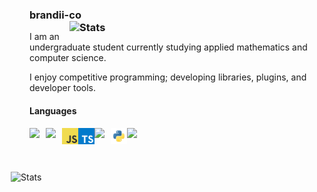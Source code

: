 ### brandii-co <img src="https://github-readme-stats.vercel.app/api?username=brandii-co&show_icons=true&hide_border=true&count_private=true&title_color=E95678&icon_color=B877DB&custom_title=Github Stats" alt="Stats" width="440" align="right">

I am an undergraduate student currently studying applied mathematics and computer science.

I enjoy competitive programming; developing libraries, plugins, and developer tools.

#### Languages

<img align="left" width="26px" src="https://cdn.jsdelivr.net/npm/programming-languages-logos/src/csharp/csharp.png" /> <img align="left" width="26px" src="https://raw.githubusercontent.com/jmnote/z-icons/master/svg/cpp.svg" /> <img align="left" width="26px" src="https://raw.githubusercontent.com/github/explore/80688e429a7d4ef2fca1e82350fe8e3517d3494d/topics/javascript/javascript.png" /> <img align="left" width="26px" src="https://raw.githubusercontent.com/github/explore/80688e429a7d4ef2fca1e82350fe8e3517d3494d/topics/typescript/typescript.png" /> <img align="left" width="26px" src="https://cdn.jsdelivr.net/npm/programming-languages-logos/src/java/java.png" /> <img align="left" width="26px" src="https://raw.githubusercontent.com/github/explore/80688e429a7d4ef2fca1e82350fe8e3517d3494d/topics/python/python.png" /> <img align="left" width="26px" src="https://cdn.jsdelivr.net/npm/programming-languages-logos/src/go/go.png" />

<br>
<br>
<br>
<br>

<br>

<img src="https://github-readme-stats.vercel.app/api/top-langs/?username=brandii-co&layout=compact&hide_border=true&count_private=true&title_color=E95678&icon_color=B877DB&hide_title=true" alt="Stats" width="440" align="left" style="margin-left: -30px; margin-top: -15px">

